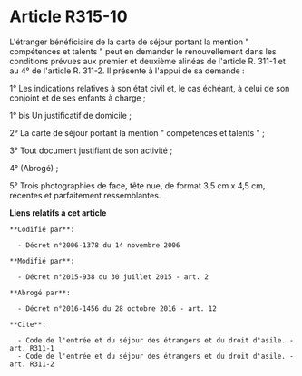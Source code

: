 # Article R315-10

L'étranger bénéficiaire de la carte de séjour portant la mention " compétences et talents " peut en demander le
renouvellement dans les conditions prévues aux premier et deuxième alinéas de l'article R. 311-1 et au 4° de l'article R.
311-2. Il présente à l'appui de sa demande : 

1° Les indications relatives à son état civil et, le cas échéant, à celui de son conjoint et de ses enfants à charge ; 

1° bis Un justificatif de domicile ; 

2° La carte de séjour portant la mention " compétences et talents " ; 

3° Tout document justifiant de son activité ; 

4° (Abrogé) ;

5° Trois photographies de face, tête nue, de format 3,5 cm x 4,5 cm, récentes et parfaitement ressemblantes.

**Liens relatifs à cet article**

	**Codifié par**:

	  - Décret n°2006-1378 du 14 novembre 2006

	**Modifié par**:

	  - Décret n°2015-938 du 30 juillet 2015 - art. 2

	**Abrogé par**:

	  - Décret n°2016-1456 du 28 octobre 2016 - art. 12

	**Cite**:

	  - Code de l'entrée et du séjour des étrangers et du droit d'asile. - art. R311-1
	  - Code de l'entrée et du séjour des étrangers et du droit d'asile. - art. R311-2
